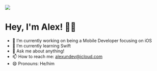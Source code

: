 

![](/Hello%20World!%20I’m%20alexundev-4.gif)


# Hey, I'm Alex! 🖐🏻

- 🔭 I’m currently working on being a Mobile Developer focusing on iOS
- 🌱 I’m currently learning Swift
- 💬 Ask me about anything! 
- 📫 How to reach me: alexundev@icloud.com
- 😄 Pronouns: He/him
